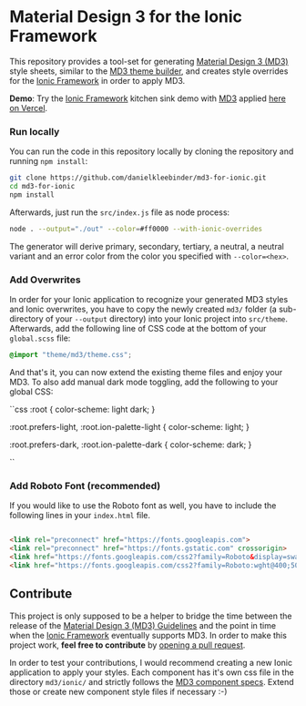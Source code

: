 # Material Design 3 for the Ionic Framework

This repository provides a tool-set for generating [Material Design 3 (MD3)](https://m3.material.io/) style sheets,
similar to the [MD3 theme builder](https://m3.material.io/theme-builder), and creates style overrides for the
[Ionic Framework](https://ionic.io/) in order to apply MD3.

__Demo__: Try the [Ionic Framework](https://ionic.io/) kitchen sink demo with [MD3](https://m3.material.io/) applied [here on Vercel](https://md3-for-ionic-demo.vercel.app/).

### Run locally

You can run the code in this repository locally by cloning the repository and running `npm install`:

```bash
git clone https://github.com/danielkleebinder/md3-for-ionic.git
cd md3-for-ionic
npm install
```

Afterwards, just run the `src/index.js` file as node process:

```bash
node . --output="./out" --color=#ff0000 --with-ionic-overrides
```

The generator will derive primary, secondary, tertiary, a neutral, a neutral variant and an error color from the color
you specified with `--color=<hex>`.

### Add Overwrites

In order for your Ionic application to recognize your generated MD3 styles and Ionic overwrites, you have to copy the
newly created `md3/` folder (a sub-directory of your `--output` directory) into your Ionic project into `src/theme`.
Afterwards, add the following line of CSS code at the bottom of your `global.scss` file:

```css
@import "theme/md3/theme.css";
```

And that's it, you can now extend the existing theme files and enjoy your MD3. To also add manual dark mode toggling,
add the following to your global CSS:

``css
:root {
  color-scheme: light dark;
}

:root.prefers-light,
:root.ion-palette-light {
  color-scheme: light;
}

:root.prefers-dark,
:root.ion-palette-dark {
  color-scheme: dark;
}

``

### Add Roboto Font (recommended)

If you would like to use the Roboto font as well, you have to include the following lines in your `index.html` file.

```html

<link rel="preconnect" href="https://fonts.googleapis.com">
<link rel="preconnect" href="https://fonts.gstatic.com" crossorigin>
<link href="https://fonts.googleapis.com/css2?family=Roboto&display=swap" rel="stylesheet">
<link href="https://fonts.googleapis.com/css2?family=Roboto:wght@400;500&display=swap" rel="stylesheet">
```

## Contribute

This project is only supposed to be a helper to bridge the time between the release of
the [Material Design 3 (MD3) Guidelines](https://m3.material.io/) and the point in time when
the [Ionic Framework](https://ionic.io/) eventually supports MD3. In order to make this project work, __feel free to
contribute__ by [opening a pull request](https://github.com/danielkleebinder/md3-for-ionic/pulls).

In order to test your contributions, I would recommend creating a new Ionic application to apply your styles. Each
component has it's own css file in the directory `md3/ionic/` and strictly follows
the [MD3 component specs](https://m3.material.io/components). Extend those or create new component style files if
necessary :-)

